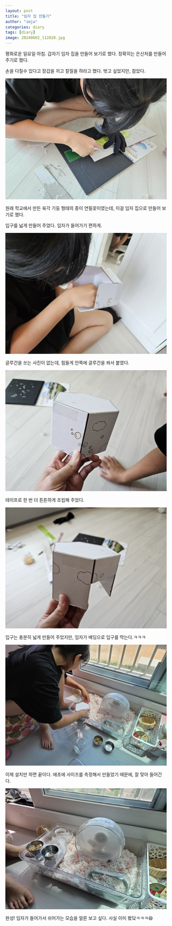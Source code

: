 ```yaml
---
layout: post
title: "임자 집 만들기"
author: "imja"
categories: diary
tags: [diary]
image: 20240602_112028.jpg
---
```


평화로운 일요일 아침. 갑자기 임자 집을 만들어 보기로 했다. 정확히는 은신처를 만들어 주기로 했다.

손을 다칠수 있다고 장갑을 끼고 칼질을 하라고 했다. 벗고 싶었지만, 참았다.

![입구](../assets/img/20240602_111955.jpg)

원래 학교에서 만든 육각 기둥 형태의 종이 연필꽂이였는데, 이걸 임자 집으로 만들어 보기로 했다.

입구를 넓게 만들어 주었다. 임자가 들어가기 편하게.

![조립](../assets/img/20240602_113330.jpg)

글루건을 쏘는 사진이 없는데, 힘들게 안쪽에 글루건을 쏴서 붙였다.

![완성](../assets/img/20240602_113342.jpg)

테이프로 한 번 더 튼튼하게 조립해 주었다.

![입구 모습](../assets/img/20240602_113357.jpg)

입구는 충분히 넓게 만들어 주었지만, 임자가 배딩으로 입구를 막는다.ㅋㅋㅋ

![설치](../assets/img/20240602_113600.jpg)

이제 설치만 하면 끝이다. 애초에 사이즈를 측정해서 만들었기 때문에, 잘 맞아 들어간다.

![완료!](../assets/img/20240602_113641.jpg)

완성! 임자가 들어가서 쉬어가는 모습을 얼른 보고 싶다. 사실 이미 봤닼ㅋㅋㅋ😆
